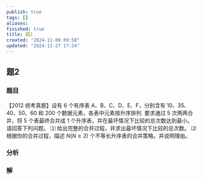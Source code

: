 ```yaml
---
publish: true
tags: []
aliases: 
finished: true
title: 题2
created: "2024-11-09 09:50"
updated: "2024-11-27 17:24"
---
```

## 题2
### 题目
【2012 统考真题】设有 $6$ 个有序表 A、B、C、D、E、F，分别含有 10、35、40、50、60 和 200 个数据元素，各表中元素按升序排列. 要求通过 $5$ 次两两合并，将 $5$ 个表最终合并成 $1$ 个升序表，并在最坏情况下比较的总次数达到最小。请回答下列问题。
⑴ 给出完整的合并过程，并求出最坏情况下比较的总次数。
⑵ 根据你的合并过程，描述 $N(N\ge2)$ 个不等长升序表的合并策略，并说明理由。
### 分析

### 解
